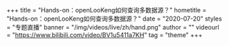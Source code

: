 +++
    title = "Hands-on：openLooKeng如何查询多数据源？"
    hometitle = "Hands-on：openLooKeng如何查询多数据源？"
    date = "2020-07-20"
    styles = "专题直播"
    banner = "/img/videos/live/zh/hand.png"
    author = ""
    videourl = "https://www.bilibili.com/video/BV1u5411a7KH" 
    tag = "theme"
+++
